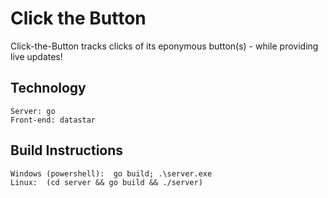 # Click the Button

Click-the-Button tracks clicks of its eponymous button(s) - while providing live updates!


## Technology

    Server: go
    Front-end: datastar

## Build Instructions

    Windows (powershell):  go build; .\server.exe
    Linux:  (cd server && go build && ./server)

